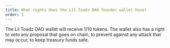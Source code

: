 ```yaml
---
title: What rights does the Lil Toadz DAO founder wallet have?
order: 1
---
```


The Lil Toadz DAO wallet will receive 1/10 tokens.  The wallet also has a right to veto any proposal that goes on chain, to prevent against any attack that may occur, to keep treasury funds safe.